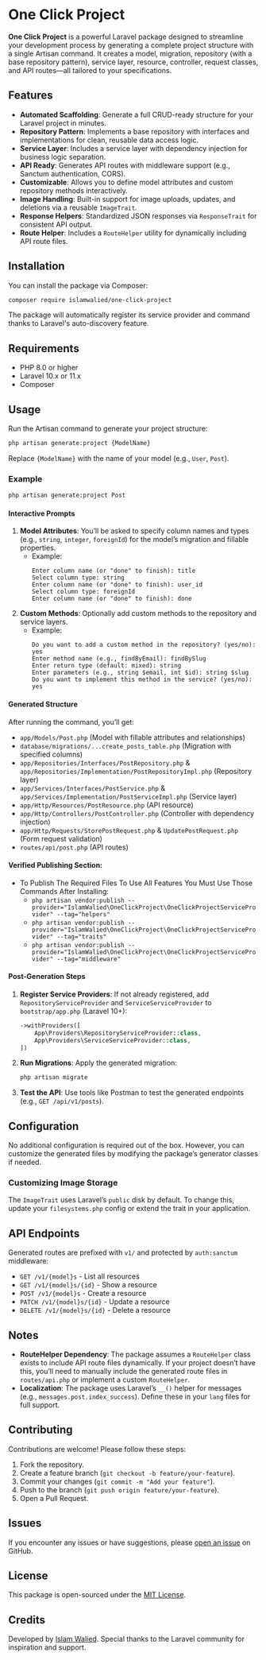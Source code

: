 # One Click Project

**One Click Project** is a powerful Laravel package designed to streamline your development process by generating a complete project structure with a single Artisan command. It creates a model, migration, repository (with a base repository pattern), service layer, resource, controller, request classes, and API routes—all tailored to your specifications.

## Features

- **Automated Scaffolding**: Generate a full CRUD-ready structure for your Laravel project in minutes.
- **Repository Pattern**: Implements a base repository with interfaces and implementations for clean, reusable data access logic.
- **Service Layer**: Includes a service layer with dependency injection for business logic separation.
- **API Ready**: Generates API routes with middleware support (e.g., Sanctum authentication, CORS).
- **Customizable**: Allows you to define model attributes and custom repository methods interactively.
- **Image Handling**: Built-in support for image uploads, updates, and deletions via a reusable `ImageTrait`.
- **Response Helpers**: Standardized JSON responses via `ResponseTrait` for consistent API output.
- **Route Helper**: Includes a `RouteHelper` utility for dynamically including API route files.

## Installation

You can install the package via Composer:

```bash
composer require islamwalied/one-click-project
```

The package will automatically register its service provider and command thanks to Laravel's auto-discovery feature.

## Requirements

- PHP 8.0 or higher
- Laravel 10.x or 11.x
- Composer

## Usage

Run the Artisan command to generate your project structure:

```bash
php artisan generate:project {ModelName}
```

Replace `{ModelName}` with the name of your model (e.g., `User`, `Post`).

### Example

```bash
php artisan generate:project Post
```

#### Interactive Prompts
1. **Model Attributes**: You’ll be asked to specify column names and types (e.g., `string`, `integer`, `foreignId`) for the model’s migration and fillable properties.
    - Example:
      ```
      Enter column name (or "done" to finish): title
      Select column type: string
      Enter column name (or "done" to finish): user_id
      Select column type: foreignId
      Enter column name (or "done" to finish): done
      ```
2. **Custom Methods**: Optionally add custom methods to the repository and service layers.
    - Example:
      ```
      Do you want to add a custom method in the repository? (yes/no): yes
      Enter method name (e.g., findByEmail): findBySlug
      Enter return type (default: mixed): string
      Enter parameters (e.g., string $email, int $id): string $slug
      Do you want to implement this method in the service? (yes/no): yes
      ```

#### Generated Structure
After running the command, you’ll get:
- `app/Models/Post.php` (Model with fillable attributes and relationships)
- `database/migrations/...create_posts_table.php` (Migration with specified columns)
- `app/Repositories/Interfaces/PostRepository.php` & `app/Repositories/Implementation/PostRepositoryImpl.php` (Repository layer)
- `app/Services/Interfaces/PostService.php` & `app/Services/Implementation/PostServiceImpl.php` (Service layer)
- `app/Http/Resources/PostResource.php` (API resource)
- `app/Http/Controllers/PostController.php` (Controller with dependency injection)
- `app/Http/Requests/StorePostRequest.php` & `UpdatePostRequest.php` (Form request validation)
- `routes/api/post.php` (API routes)


#### **Verified Publishing Section**:
   - To Publish The Required Files To Use All Features You Must Use Those Commands After Installing:
      - `php artisan vendor:publish --provider="IslamWalied\OneClickProject\OneClickProjectServiceProvider" --tag="helpers"`
      - `php artisan vendor:publish --provider="IslamWalied\OneClickProject\OneClickProjectServiceProvider" --tag="traits"`
      - `php artisan vendor:publish --provider="IslamWalied\OneClickProject\OneClickProjectServiceProvider" --tag="middleware"`


#### Post-Generation Steps
1. **Register Service Providers**: If not already registered, add `RepositoryServiceProvider` and `ServiceServiceProvider` to `bootstrap/app.php` (Laravel 10+):
   ```php
   ->withProviders([
       App\Providers\RepositoryServiceProvider::class,
       App\Providers\ServiceServiceProvider::class,
   ])
   ```
2. **Run Migrations**: Apply the generated migration:
   ```bash
   php artisan migrate
   ```
3. **Test the API**: Use tools like Postman to test the generated endpoints (e.g., `GET /api/v1/posts`).

## Configuration

No additional configuration is required out of the box. However, you can customize the generated files by modifying the package’s generator classes if needed.

### Customizing Image Storage
The `ImageTrait` uses Laravel’s `public` disk by default. To change this, update your `filesystems.php` config or extend the trait in your application.

## API Endpoints

Generated routes are prefixed with `v1/` and protected by `auth:sanctum` middleware:
- `GET /v1/{model}s` - List all resources
- `GET /v1/{model}s/{id}` - Show a resource
- `POST /v1/{model}s` - Create a resource
- `PATCH /v1/{model}s/{id}` - Update a resource
- `DELETE /v1/{model}s/{id}` - Delete a resource

## Notes

- **RouteHelper Dependency**: The package assumes a `RouteHelper` class exists to include API route files dynamically. If your project doesn’t have this, you’ll need to manually include the generated route files in `routes/api.php` or implement a custom `RouteHelper`.
- **Localization**: The package uses Laravel’s `__()` helper for messages (e.g., `messages.post.index_success`). Define these in your `lang` files for full support.

## Contributing

Contributions are welcome! Please follow these steps:

1. Fork the repository.
2. Create a feature branch (`git checkout -b feature/your-feature`).
3. Commit your changes (`git commit -m "Add your feature"`).
4. Push to the branch (`git push origin feature/your-feature`).
5. Open a Pull Request.

## Issues

If you encounter any issues or have suggestions, please [open an issue](https://github.com/islamwalied/oneClickProject/issues) on GitHub.

## License

This package is open-sourced under the [MIT License](LICENSE).

## Credits

Developed by [Islam Walied](mailto:islam.walied96@gmail.com). Special thanks to the Laravel community for inspiration and support.


